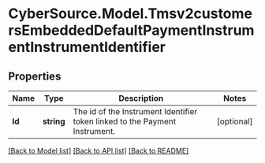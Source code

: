 # CyberSource.Model.Tmsv2customersEmbeddedDefaultPaymentInstrumentInstrumentIdentifier
## Properties

Name | Type | Description | Notes
------------ | ------------- | ------------- | -------------
**Id** | **string** | The id of the Instrument Identifier token linked to the Payment Instrument.  | [optional] 

[[Back to Model list]](../README.md#documentation-for-models) [[Back to API list]](../README.md#documentation-for-api-endpoints) [[Back to README]](../README.md)

